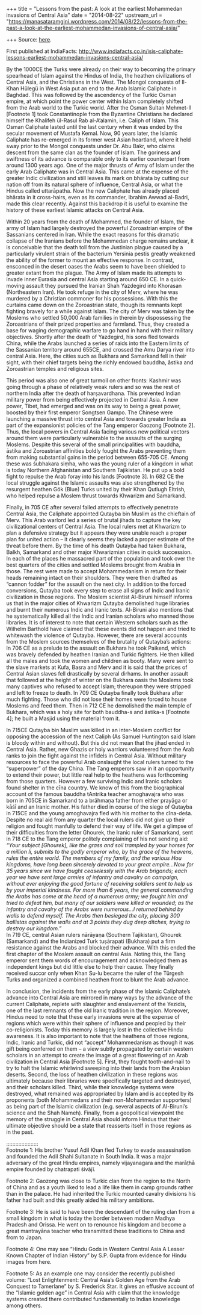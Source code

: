 +++
title = "Lessons from the past: A look at the earliest Mohammedan invasions of Central Asia"
date = "2014-08-22"
upstream_url = "https://manasataramgini.wordpress.com/2014/08/22/lessons-from-the-past-a-look-at-the-earliest-mohammedan-invasions-of-central-asia/"

+++
Source: [here](https://manasataramgini.wordpress.com/2014/08/22/lessons-from-the-past-a-look-at-the-earliest-mohammedan-invasions-of-central-asia/).

First published at IndiaFacts:
<http://www.indiafacts.co.in/isis-caliphate-lessons-earliest-mohammedan-invasions-central-asia/>

By the 1000CE the Turks were already on their way to becoming the
primary spearhead of Islam against the Hindus of India, the heathen
civilizations of Central Asia, and the Christians in the West. The
Mongol conquests of Il-Khan Hülegü in West Asia put an end to the Arab
Islamic Caliphate in Baghdad. This was followed by the ascendency of the
Turkic Osman empire, at which point the power center within Islam
completely shifted from the Arab world to the Turkic world. After the
Osman Sultan Mehmet-II \[Footnote 1\] took Constantinople from the
Byzantine Christians he declared himself the Khalifeh ül-Rasul Rab
al-A’alamin, i.e. Caliph of Islam. This Osman Caliphate lasted until the
last century when it was ended by the secular movement of Mustafa Kemal.
Now, 90 years later, the Islamic Caliphate has re-emerged in its former
west Asian heartland, where it held sway prior to the Mongol conquests
under Dr. Abu Bakr, who claims descent from the same clan as the founder
of Islam. The goriness and swiftness of its advance is comparable only
to its earlier counterpart from around 1300 years ago. One of the major
thrusts of Army of Islam under the early Arab Caliphate was in Central
Asia. This came at the expense of the greater Indic civilization and
still leaves its mark on bhārata by cutting our nation off from its
natural sphere of influence, Central Asia, or what the Hindus called
uttarāpatha. Now the new Caliphate has already placed bhārata in it
cross-hairs, even as its commander, Ibrahim Awwad al-Badri, made this
clear recently. Against this backdrop it is useful to examine the
history of these earliest Islamic attacks on Central Asia.

Within 20 years from the death of Mohammed, the founder of Islam, the
army of Islam had largely destroyed the powerful Zoroastrian empire of
the Sassanians centered in Iran. While the exact reasons for this
dramatic collapse of the Iranians before the Mohammedan charge remains
unclear, it is conceivable that the death toll from the Justinian plague
caused by a particularly virulent strain of the bacterium Yersinia
pestis greatly weakened the ability of the former to mount an effective
response. In contrast, ensconced in the desert oases the Arabs seem to
have been shielded to greater extant from the plague. The Army of Islam
made its attempts to invade inner Eurasia and central Asia starting
around 650 CE. In a quick-moving assault they pursued the Iranian Shah
Yazdegird into Khorasan (Northeastern Iran). He took refuge in the city
of Merv, where he was murdered by a Christian commoner for his
possessions. With this the curtains came down on the Zoroastrian state,
though its remnants kept fighting bravely for a while against Islam. The
city of Merv was taken by the Moslems who settled 50,000 Arab families
in therein by dispossessing the Zoroastrians of their prized properties
and farmland. Thus, they created a base for waging demographic warfare
to go hand in hand with their military objectives. Shortly after the
death of Yazdegird, his sons fled towards China, while the Arabs
launched a series of raids into the Eastern limits of the Sassanian
territory around 655CE, and crossed the Amu Darya river into central
Asia. Here, the cities such as Bukhara and Samarkand fell in their
sight, with their chief targets being the richly endowed bauddha, āstika
and Zoroastrian temples and religious sites.

This period was also one of great turmoil on other fronts: Kashmir was
going through a phase of relatively weak rulers and so was the rest of
northern India after the death of harṣavardhana. This prevented Indian
military power from being effectively projected in Central Asia. A new
power, Tibet, had emerged and was on its way to being a great power,
boosted by their first emperor Songtsen Gampo. The Chinese were
launching a massive thrust into central Asia and towards greater India
as part of the expansionist policies of the Tang emperor Gaozong
\[Footnote 2\]. Thus, the local powers in Central Asia facing various
new political vectors around them were particularly vulnerable to the
assaults of the surging Moslems. Despite this several of the small
principalities with bauddha, āstika and Zoroastrian affinities boldly
fought the Arabs preventing them from making substantial gains in the
period between 655-705 CE. Among these was śubhakara siṃha, who was the
young ruler of a kingdom in what is today Northern Afghanistan and
Southern Tajikistan. He put up a bold fight to repulse the Arab foray
into his lands \[Footnote 3\]. In 682 CE the local struggle against the
Islamic assaults was also strengthened by the resurgent heathen Gök
(Blue) Turks united by their Khan Qutlugh Eltrish, who helped repulse a
Moslem thrust towards Khwarizm and Samarkand.

Finally, in 705 CE after several failed attempts to effectively
penetrate Central Asia, the Caliphate appointed Qutayba bin Muslim as
the chieftain of Merv. This Arab warlord led a series of brutal jihads
to capture the key civilizational centers of Central Asia. The local
rulers met at Khwarizm to plan a defensive strategy but it appears they
were unable reach a proper plan for united action – it clearly seems
they lacked a proper estimate of the threat before them. By the time of
his death Qutayba had taken Bukhara, Balkh, Samarkand and other major
Khwarizmian cities in quick succession. In each of the places he
massacred part of the population and took over the best quarters of the
cities and settled Moslems brought from Arabia in those. The rest were
made to accept Mohammedanism in return for their heads remaining intact
on their shoulders. They were then drafted as “cannon fodder” for the
assault on the next city. In addition to the forced conversions, Qutayba
took every step to erase all signs of Indic and Iranic civilization in
those regions. The Moslem scientist Al-Biruni himself informs us that in
the major cities of Khwarizm Qutayba demolished huge libraries and burnt
their numerous Indic and Iranic texts. Al-Biruni also mentions that he
systematically killed all the Indic and Iranian scholars who manned
those libraries. It is of interest to note that certain Western scholars
such as the Wilhelm Barthold have claimed that these events did not
happen and tried to whitewash the violence of Qutayba. However, there
are several accounts from the Moslem sources themselves of the brutality
of Qutayba’s actions: In 706 CE as a prelude to the assault on Bukhara
he took Paikend, which was bravely defended by heathen Iranian and
Turkic fighters. He then killed all the males and took the women and
children as booty. Many were sent to the slave markets at Kufa, Basra
and Merv and it is said that the prices of Central Asian slaves fell
drastically by several dirhams. In another assault that followed at the
height of winter on the Bukhara oasis the Moslems took many captives who
refused to accept Islam; thereupon they were stripped and left to freeze
to death. In 709 CE Qutayba finally took Bukhara after much fighting.
Those who did not lose their homes were forced to house Moslems and feed
them. Then in 712 CE he demolished the main temple of Bukhara, which was
a holy site for both bauddha-s and āstika-s \[Footnote 4\]; he built a
Masjid using the material from it.

In 715CE Qutayba bin Muslim was killed in an inter-Moslem conflict for
opposing the accession of the next Caliph (As Samuel Huntington said
Islam is bloody within and without). But this did not mean that the
jihad ended in Central Asia. Rather, new Ghazis or holy warriors
volunteered from the Arab ranks to join the fight against the infidels
in Central Asia. Without military resources to face the powerful Arab
onslaught the local rulers turned to the “superpower” of the day China.
The Tang emperors saw in it an opportunity to extend their power, but
little real help to the heathens was forthcoming from those quarters.
However a few surviving Indic and Iranic scholars found shelter in the
cīna country. We know of this from the biographical account of the
famous bauddha tAntrika teacher amoghavajra who was born in 705CE in
Samarkand to a brāhmaṇa father from either prayāga or kāśī and an Iranic
mother. His father died in course of the siege of Qutayba in 715CE and
the young amoghavajra fled with his mother to the cīna-deśa. Despite no
real aid from any quarter the local rulers did not give up their
religion and fought manfully to defend their way of life. We get a
glimpse of their difficulties from the letter Ghourek, the Iranic ruler
of Samarkand, sent in 718 CE to the Tang emperor politely complaining of
his not sending aid:  
*“Your subject \[Ghourek\], like the grass and soil trampled by your
horses for a million li, submits to the godly emperor who, by the grace
of the heavens, rules the entire world. The members of my family, and
the various Hou kingdoms, have long been sincerely devoted to your great
empire…Now for 35 years since we have fought ceaselessly with the Arab
brigands; each year we have sent large armies of infantry and cavalry on
campaign, without ever enjoying the good fortune of receiving soldiers
sent to help us by your imperial kindness. For more than 6 years, the
general commanding the Arabs has come at the head of a numerous army; we
fought him and tried to defeat him, but many of our soldiers were killed
or wounded; as the infantry and cavalry of the Arabs were numerous…I
returned behind by walls to defend myself. The Arabs then besieged the
city, placing 300 ballistas against the walls and at 3 points they dug
deep ditches, trying to destroy our kingdom.”*  
In 719 CE, central Asian rulers nārāyaṇa (Southern Tajikistan), Ghourek
(Samarkand) and the Indianized Turk tuṣārapati (Bukhara) put a firm
resistance against the Arabs and blocked their advance. With this ended
the first chapter of the Moslem assault on central Asia. Noting this,
the Tang emperor sent them words of encouragement and acknowledged them
as independent kings but did little else to help their cause. They
finally received succor only when Khan Su-lu became the ruler of the
Türgesh Turks and organized a combined heathen front to blunt the Arab
advance.

In conclusion, the incidents from the early phase of the Islamic
Caliphate’s advance into Central Asia are mirrored in many ways by the
advance of the current Caliphate, replete with slaughter and enslavement
of the Yezidis, one of the last remnants of the old Iranic tradition in
the region. Moreover, Hindus need to note that these early invasions
were at the expense of regions which were within their sphere of
influence and peopled by their co-religionists. Today this memory is
largely lost in the collective Hindu awareness. It is also important to
note that the heathens of those regions, Indic, Iranic and Turkic, did
not “accept” Mohammedanism as though it was gift being conferred on them
– a view subtly propagated by certain western scholars in an attempt to
create the image of a great flowering of an Arab civilization in Central
Asia \[Footnote 5\]. First, they fought tooth-and-nail to try to halt
the Islamic whirlwind sweeping into their lands from the Arabian
deserts. Second, the loss of heathen civilization in these regions was
ultimately because their libraries were specifically targeted and
destroyed, and their scholars killed. Third, while their knowledge
systems were destroyed, what remained was appropriated by Islam and is
accepted by its proponents (both Mohammedans and their non-Mohammedan
supporters) as being part of the Islamic civilization (e.g. several
aspects of Al-Biruni’s science and the Shah Nameh). Finally, from a
geopolitical viewpoint the memory of the struggle in Central Asia should
inform Hindus that their ultimate objective should be a state that
reasserts itself in those regions as in the past.

:::::::::::::::::::::  
Footnote 1: His brother Yusuf Adil Khan fled Turkey to evade
assassination and founded the Adil Shahi Sultanate in South India. It
was a major adversary of the great Hindu empires, namely vijayanagara
and the marāṭhā empire founded by chatrapati śivājī.

Footnote 2: Gaozong was close to Turkic clan from the region to the
North of China and as a youth liked to lead a life like them in camp
grounds rather than in the palace. He had inherited the Turkic mounted
cavalry divisions his father had built and this greatly aided his
military ambitions.

Footnote 3: He is said to have been the descendant of the ruling clan
from a small kingdom in what is today the border between modern Madhya
Pradesh and Orissa. He went on to renounce his kingdom and become a
great mantrayāna teacher who transmitted these traditions to China and
from to Japan.

Footnote 4: One may see “Hindu Gods in Western Central Asia A Lesser
Known Chapter of Indian History” by S.P. Gupta from evidence for Hindu
images from here.

Footnote 5: As an example one may consider the recently published
volume: “Lost Enlightenment: Central Asia’s Golden Age from the Arab
Conquest to Tamerlane” by S. Frederick Star. It gives an effusive
account of the “Islamic golden age” in Central Asia with claim that the
knowledge systems created there contributed fundamentally to Indian
knowledge among others.

